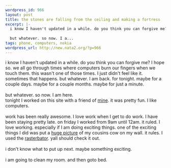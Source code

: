 ```yaml
--- 
wordpress_id: 966
layout: post
title: the stones are falling from the ceiling and making a fortress
excerpt: |-
  i know I haven't updated in a while. do you think you can forgive me? I hope so. we all go through times where computers burn our fingers when we touch them. this wasn't one of those times. I just didn't feel like it. sometimes that happens. but whatever. I am back. for tonight. maybe for a couple days. maybe for a couple months. maybe for just a minute. 
  
  but whatever. so now. I a...
tags: phone, computers, nokia
wordpress_url: http://new.nata2.org/?p=966
---
```

i know I haven't updated in a while. do you think you can forgive me? I hope so. we all go through times where computers burn our fingers when we touch them. this wasn't one of those times. I just didn't feel like it. sometimes that happens. but whatever. I am back. for tonight. maybe for a couple days. maybe for a couple months. maybe for just a minute.<br>
<br>
but whatever. so now. I am here.<br>
tonight I worked on this site with a friend of <a href="http://www.elainepark.com">mine</a>. it was pretty fun. I like computers.<br>
<br>
work has been really awesome. I love work when I get to do work. I have been staying pretty late. on friday I worked from 9am until 12am. it ruled. I love working. especially if I am doing exciting things. one of the exciting things I did was put a <a href="http://nata2.info/pictures/misc/phone_camera/nokia_6600/031220042255/Nokia6600(964).jpg">huge picture</a> of my cousins cow on my wall. it rules. I used the <a href="http://homokaasu.org/rasterbator/">rasterbator</a>. yall should check it out.<br>
<br>
i don't know what to put up next. maybe something exciting.<br>
<br>
i am going to clean my room. and then goto bed.
